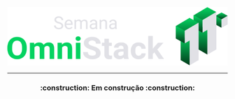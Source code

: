 <div align='center'>
  <img src='./omnistack11.svg' />
</div>

---

<h3 align='center'>
 :construction: Em construção :construction:
</h3>
